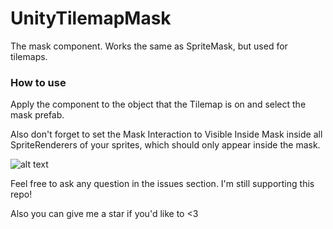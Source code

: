 # UnityTilemapMask
The mask component. Works the same as SpriteMask, but used for tilemaps. 

### How to use

Apply the component to the object that the Tilemap is on and select the mask prefab.

Also don't forget to set the Mask Interaction to Visible Inside Mask inside all SpriteRenderers of your sprites, which should only appear inside the mask.

![alt text](https://github.com/JustAnCore/UnityTilemapMask/blob/main/scr.png?raw=true)

Feel free to ask any question in the issues section. I'm still supporting this repo!

Also you can give me a star if you'd like to <3
